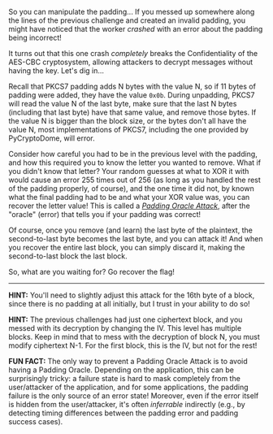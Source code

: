 So you can manipulate the padding...
If you messed up somewhere along the lines of the previous challenge and created an invalid padding, you might have noticed that the worker _crashed_ with an error about the padding being incorrect!

It turns out that this one crash _completely_ breaks the Confidentiality of the AES-CBC cryptosystem, allowing attackers to decrypt messages without having the key.
Let's dig in...

Recall that PKCS7 padding adds N bytes with the value N, so if 11 bytes of padding were added, they have the value `0x0b`.
During unpadding, PKCS7 will read the value N of the last byte, make sure that the last N bytes (including that last byte) have that same value, and remove those bytes.
If the value N is bigger than the block size, or the bytes don't all have the value N, most implementations of PKCS7, including the one provided by PyCryptoDome, will error.

Consider how careful you had to be in the previous level with the padding, and how this required you to know the letter you wanted to remove.
What if you didn't know that letter?
Your random guesses at what to XOR it with would cause an error 255 times out of 256 (as long as you handled the rest of the padding properly, of course), and the one time it did not, by known what the final padding had to be and what your XOR value was, you can recover the letter value!
This is called a [_Padding Oracle Attack_](https://en.wikipedia.org/wiki/Padding_oracle_attack), after the "oracle" (error) that tells you if your padding was correct!

Of course, once you remove (and learn) the last byte of the plaintext, the second-to-last byte becomes the last byte, and you can attack it!
And when you recover the entire last block, you can simply discard it, making the second-to-last block the last block.

So, what are you waiting for?
Go recover the flag!

----
**HINT:**
You'll need to slightly adjust this attack for the 16th byte of a block, since there is no padding at all initially, but I trust in your ability to do so!

**HINT:**
The previous challenges had just one ciphertext block, and you messed with its decryption by changing the IV.
This level has multiple blocks.
Keep in mind that to mess with the decryption of block N, you must modify ciphertext N-1.
For the first block, this is the IV, but not for the rest!

**FUN FACT:**
The only way to prevent a Padding Oracle Attack is to avoid having a Padding Oracle.
Depending on the application, this can be surprisingly tricky: a failure state is hard to mask completely from the user/attacker of the application, and for some applications, the padding failure is the only source of an error state!
Moreover, even if the error itself is hidden from the user/attacker, it's often _inferrable_ indirectly (e.g., by detecting timing differences between the padding error and padding success cases).
